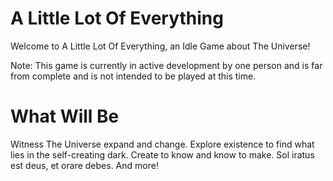 # A Little Lot Of Everything
Welcome to A Little Lot Of Everything, an Idle Game about The Universe!

Note: This game is currently in active development by one person and is far from complete and is not intended to be played at this time.

# What Will Be
Witness The Universe expand and change.
Explore existence to find what lies in the self-creating dark.
Create to know and know to make.
Sol iratus est deus, et orare debes.
And more!
